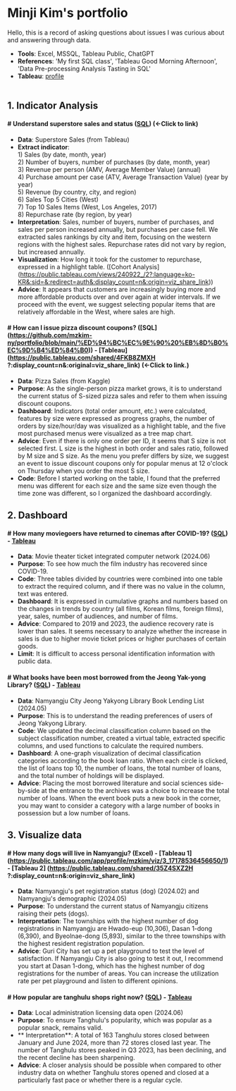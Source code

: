 # **Minji Kim's portfolio**
Hello, this is a record of asking questions about issues I was curious about and answering through data.

- **Tools**: Excel, MSSQL, Tableau Public, ChatGPT
- **References**: 'My first SQL class', 'Tableau Good Morning Afternoon', 'Data Pre-processing Analysis Tasting in SQL' 
- **Tableau**: [profile](https://public.tableau.com/app/profile/mzkim/vizzes)<br><br/>

## **1. Indicator Analysis**
#### **# Understand superstore sales and status ([SQL](https://github.com/mzkim-ny/portfolio/blob/main/%EC%8A%88%ED%8D%BC%EC%8A%A4%ED%86%A0%EC%96%B4))** (←Click to link)
- **Data**: Superstore Sales (from Tableau)
- **Extract indicator**:<br>
1\) Sales (by date, month, year) <br>
2\) Number of buyers, number of purchases (by date, month, year)<br>
3\) Revenue per person (AMV, Average Member Value) (annual) <br>
4\) Purchase amount per case (ATV, Average Transaction Value) (year by year)<br>
5\) Revenue (by country, city, and region) <br>
6\) Sales Top 5 Cities (West)<br>
7\) Top 10 Sales Items (West, Los Angeles, 2017)<br>
8\) Repurchase rate (by region, by year) <br>
- **Interpretation**: Sales, number of buyers, number of purchases, and sales per person increased annually, but purchases per case fell. We extracted sales rankings by city and item, focusing on the western regions with the highest sales. Repurchase rates did not vary by region, but increased annually.
- **Visualization**: How long it took for the customer to repurchase, expressed in a highlight table. ([Cohort Analysis] (https://public.tableau.com/views/240922_/2?:language=ko-KR&:sid=&:redirect=auth&:display_count=n&:origin=viz_share_link))
- **Advice**: It appears that customers are increasingly buying more and more affordable products over and over again at wider intervals. If we proceed with the event, we suggest selecting popular items that are relatively affordable in the West, where sales are high.

#### **# How can I issue pizza discount coupons? ([SQL] (https://github.com/mzkim-ny/portfolio/blob/main/%ED%94%BC%EC%9E%90%20%EB%8D%B0%EC%9D%B4%ED%84%B0)) - [Tableau] (https://public.tableau.com/shared/4FKB8ZMXH ?:display_count=n&:original=viz_share_link)** (←Click to link.)
- **Data**: Pizza Sales (from Kaggle)
- **Purpose**: As the single-person pizza market grows, it is to understand the current status of S-sized pizza sales and refer to them when issuing discount coupons.
- **Dashboard**: Indicators (total order amount, etc.) were calculated, features by size were expressed as progress graphs, the number of orders by size/hour/day was visualized as a highlight table, and the five most purchased menus were visualized as a tree map chart.
- **Advice**: Even if there is only one order per ID, it seems that S size is not selected first. L size is the highest in both order and sales ratio, followed by M size and S size. As the menu you prefer differs by size, we suggest an event to issue discount coupons only for popular menus at 12 o'clock on Thursday when you order the most S size.
- **Code**: Before I started working on the table, I found that the preferred menu was different for each size and the same size even though the time zone was different, so I organized the dashboard accordingly.

## **2. Dashboard**
#### **# How many moviegoers have returned to cinemas after COVID-19? ([SQL](https://github.com/mzkim-ny/portfolio/blob/main/%EC%BD%94%EB%A1%9C%EB%82%9819%EC%9D%B4%ED%9B%84%20%EC%98%81%ED%99%94%EA%B4%80%20%EB%A7%A4%EC%B6%9C%EC%95%A1%20%EB%B0%8F%20%EA%B4%80%EA%B0%9D%EC%88%98%20%EC%B6%94%EC%9D%B4)) - [Tableau](https://public.tableau.com/views/19_17186243860350/2_1?:language=ko-KR&:sid=&:display_count=n&:origin=viz_share_link)**
- **Data**: Movie theater ticket integrated computer network (2024.06)
- **Purpose**: To see how much the film industry has recovered since COVID-19.
- **Code**: Three tables divided by countries were combined into one table to extract the required column, and if there was no value in the column, text was entered.
- **Dashboard**: It is expressed in cumulative graphs and numbers based on the changes in trends by country (all films, Korean films, foreign films), year, sales, number of audiences, and number of films.
- **Advice**: Compared to 2019 and 2023, the audience recovery rate is lower than sales. It seems necessary to analyze whether the increase in sales is due to higher movie ticket prices or higher purchases of certain goods.
- **Limit**: It is difficult to access personal identification information with public data.


#### **# What books have been most borrowed from the Jeong Yak-yong Library? ([SQL](https://github.com/mzkim-ny/portfolio/blob/main/%EC%A0%95%EC%95%BD%EC%9A%A9%EB%8F%84%EC%84%9C%EA%B4%80%EC%97%90%EC%84%9C%EB%8A%94%20%EC%96%B4%EB%96%A4%20%EC%B1%85%EC%9D%B4%20%EB%A7%8E%EC%9D%B4%20%EB%8C%80%EC%B6%9C%EB%90%98%EC%97%88%EC%9D%84%EA%B9%8C%3F)) - [Tableau](https://public.tableau.com/views/_17196652852140/1?:language=ko-KR&:sid=&:display_count=n&:origin=viz_share_link)**
- **Data**: Namyangju City Jeong Yakyong Library Book Lending List (2024.05)
- **Purpose**: This is to understand the reading preferences of users of Jeong Yakyong Library.
- **Code**: We updated the decimal classification column based on the subject classification number, created a virtual table, extracted specific columns, and used functions to calculate the required numbers.
- **Dashboard**: A one-graph visualization of decimal classification categories according to the book loan ratio. When each circle is clicked, the list of loans top 10, the number of loans, the total number of loans, and the total number of holdings will be displayed.
- **Advice**: Placing the most borrowed literature and social sciences side-by-side at the entrance to the archives was a choice to increase the total number of loans. When the event book puts a new book in the corner, you may want to consider a category with a large number of books in possession but a low number of loans.


## **3. Visualize data**
#### **# How many dogs will live in Namyangju? (Excel) - [Tableau 1] (https://public.tableau.com/app/profile/mzkim/viz/3_17178536456650/1) - [Tableau 2] (https://public.tableau.com/shared/35Z4SXZ2H ?:display_count=n&:origin=viz_share_link)**
- **Data**: Namyangju's pet registration status (dog) (2024.02) and Namyangju's demographic (2024.05)
- **Purpose**: To understand the current status of Namyangju citizens raising their pets (dogs).
- **Interpretation**: The townships with the highest number of dog registrations in Namyangju are Hwado-eup (10,306), Dasan 1-dong (6,390), and Byeolnae-dong (5,893), similar to the three townships with the highest resident registration population.
- **Advice**: Guri City has set up a pet playground to test the level of satisfaction. If Namyangju City is also going to test it out, I recommend you start at Dasan 1-dong, which has the highest number of dog registrations for the number of areas. You can increase the utilization rate per pet playground and listen to different opinions.

#### **# How popular are tanghulu shops right now? ([SQL](https://github.com/mzkim-ny/portfolio/blob/main/%ED%83%95%ED%9B%84%EB%A3%A8%EB%A7%A4%EC%9E%A5%20%EA%B0%9C%EC%97%85%20%EB%B0%8F%20%ED%8F%90%EC%97%85%20%EC%88%98)) - [Tableau](https://public.tableau.com/views/2024_06_1/1_1?:language=ko-KR&:sid=&:redirect=auth&:display_count=n&:origin=viz_share_link)**
- **Data**: Local administration licensing data open (2024.06)
- **Purpose**: To ensure Tanghulu's popularity, which was popular as a popular snack, remains valid.
- ** Interpretation**: A total of 163 Tanghulu stores closed between January and June 2024, more than 72 stores closed last year. The number of Tanghulu stores peaked in Q3 2023, has been declining, and the recent decline has been sharpening.
- **Advice**: A closer analysis should be possible when compared to other industry data on whether Tanghulu stores opened and closed at a particularly fast pace or whether there is a regular cycle.
